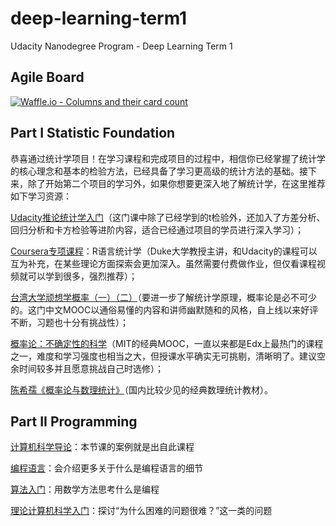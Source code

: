 # deep-learning-term1
Udacity Nanodegree Program - Deep Learning Term 1

## Agile Board
[![Waffle.io - Columns and their card count](https://badge.waffle.io/famunity/deep-learning-term1.svg?columns=all)](http://waffle.io/famunity/deep-learning-term1)


## Part I Statistic Foundation

恭喜通过统计学项目！在学习课程和完成项目的过程中，相信你已经掌握了统计学的核心理念和基本的检验方法，已经具备了学习更高级的统计方法的基础。接下来，除了开始第二个项目的学习外，如果你想要更深入地了解统计学，在这里推荐如下学习资源：

[Udacity推论统计学入门](https://cn.udacity.com/course/intro-to-inferential-statistics--ud201)（这门课中除了已经学到的t检验外，还加入了方差分析、回归分析和卡方检验等进阶内容，适合已经通过项目的学员进行深入学习）；

[Coursera专项课程](https://www.coursera.org/specializations/statistics)：R语言统计学（Duke大学教授主讲，和Udacity的课程可以互为补充，在某些理论方面探索会更加深入。虽然需要付费做作业，但仅看课程视频就可以学到很多，强烈推荐）；

[台湾大学顽想学概率（一）（二）](https://www.coursera.org/learn/prob1)（要进一步了解统计学原理，概率论是必不可少的。这门中文MOOC以通俗易懂的内容和讲师幽默随和的风格，自上线以来好评不断，习题也十分有挑战性）；

[概率论：不确定性的科学](http://www.xuetangx.com/courses/course-v1:MITx+6_041x+2017_T2/about)（MIT的经典MOOC，一直以来都是Edx上最热门的课程之一，难度和学习强度也相当之大，但授课水平确实无可挑剔，清晰明了。建议空余时间较多并且愿意挑战自己时选修）；

[陈希孺《概率论与数理统计》](https://book.douban.com/subject/2201479/)（国内比较少见的经典数理统计教材）。

## Part II Programming

[计算机科学导论](https://cn.udacity.com/course/intro-to-computer-science--cs101)：本节课的案例就是出自此课程

[编程语言](https://cn.udacity.com/course/programming-languages--cs262)：会介绍更多关于什么是编程语言的细节

[算法入门](https://cn.udacity.com/course/intro-to-algorithms--cs215)：用数学方法思考什么是编程

[理论计算机科学入门](https://cn.udacity.com/course/intro-to-theoretical-computer-science--cs313)：探讨“为什么困难的问题很难？”这一类的问题